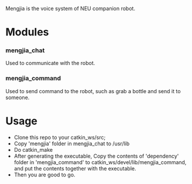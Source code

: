 Mengjia is the voice system of NEU companion robot.
# Modules
### mengjia_chat
Used to communicate with the robot.
### mengjia_command
Used to send command to the robot, such as grab a bottle and send it to someone.
# Usage
- Clone this repo to your catkin_ws/src;
- Copy 'mengjia' folder in mengjia_chat to /usr/lib
- Do catkin_make
- After generating the executable, Copy the contents of 'dependency' folder in 'mengjia_command' to catkin_ws/devel/lib/mengjia_command, and put the contents together with the executable.
- Then you are good to go.
